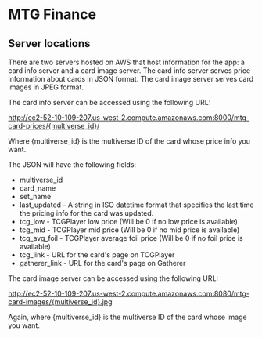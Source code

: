 # MTG Finance

## Server locations

There are two servers hosted on AWS that host information for the app: a
card info server and a card image server. The card info server serves
price information about cards in JSON format. The card image server
serves card images in JPEG format.

The card info server can be accessed using the following URL:

http://ec2-52-10-109-207.us-west-2.compute.amazonaws.com:8000/mtg-card-prices/{multiverse_id}/

Where {multiverse_id} is the multiverse ID of the card whose price info
you want.

The JSON will have the following fields:

- multiverse_id
- card_name
- set_name
- last_updated - A string in ISO datetime format that specifies the last
  time the pricing info for the card was updated.
- tcg_low - TCGPlayer low price (Will be 0 if no low price is available)
- tcg_mid - TCGPlayer mid price (Will be 0 if no mid price is available)
- tcg_avg_foil - TCGPlayer average foil price (Will be 0 if no foil price is available)
- tcg_link - URL for the card's page on TCGPlayer
- gatherer_link - URL for the card's page on Gatherer


The card image server can be accessed using the following URL:

http://ec2-52-10-109-207.us-west-2.compute.amazonaws.com:8080/mtg-card-images/{multiverse_id}.jpg

Again, where {multiverse_id} is the multiverse ID of the card whose
image you want.

